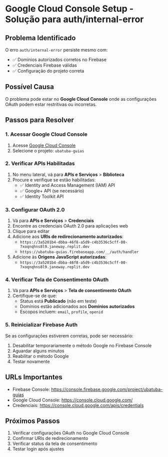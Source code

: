 # Google Cloud Console Setup - Solução para auth/internal-error

## Problema Identificado
O erro `auth/internal-error` persiste mesmo com:
- ✅ Domínios autorizados corretos no Firebase
- ✅ Credenciais Firebase válidas
- ✅ Configuração do projeto correta

## Possível Causa
O problema pode estar no **Google Cloud Console** onde as configurações OAuth podem estar restritivas ou incorretas.

## Passos para Resolver

### 1. Acessar Google Cloud Console
1. Acesse [Google Cloud Console](https://console.cloud.google.com/)
2. Selecione o projeto: `ubatuba-guias`

### 2. Verificar APIs Habilitadas
1. No menu lateral, vá para **APIs e Serviços** > **Biblioteca**
2. Procure e verifique se estão habilitadas:
   - ✅ Identity and Access Management (IAM) API
   - ✅ Google+ API (se necessário)
   - ✅ Identity Toolkit API

### 3. Configurar OAuth 2.0
1. Vá para **APIs e Serviços** > **Credenciais**
2. Encontre as credenciais OAuth 2.0 para aplicações web
3. Clique para editar
4. Adicione aos **URIs de redirecionamento autorizados**:
   - `https://3a5201b4-dbba-46f8-a5d9-c4b3536c5cff-00-7xoqnqhns8l9.janeway.replit.dev`
   - `https://ubatuba-guias.firebaseapp.com/__/auth/handler`
5. Adicione às **Origens JavaScript autorizadas**:
   - `https://3a5201b4-dbba-46f8-a5d9-c4b3536c5cff-00-7xoqnqhns8l9.janeway.replit.dev`

### 4. Verificar Tela de Consentimento OAuth
1. Vá para **APIs e Serviços** > **Tela de consentimento OAuth**
2. Certifique-se de que:
   - Status está **Publicado** (não em teste)
   - Domínios estão adicionados aos **Domínios autorizados**
   - Escopos incluem: `email`, `profile`, `openid`

### 5. Reinicializar Firebase Auth
Se as configurações estiverem corretas, pode ser necessário:
1. Desabilitar temporariamente o método Google no Firebase Console
2. Aguardar alguns minutos
3. Reabilitar o método Google
4. Testar novamente

## URLs Importantes
- Firebase Console: https://console.firebase.google.com/project/ubatuba-guias
- Google Cloud Console: https://console.cloud.google.com/
- Credenciais: https://console.cloud.google.com/apis/credentials

## Próximos Passos
1. Verificar configurações OAuth no Google Cloud Console
2. Confirmar URIs de redirecionamento
3. Verificar status da tela de consentimento
4. Testar login após ajustes